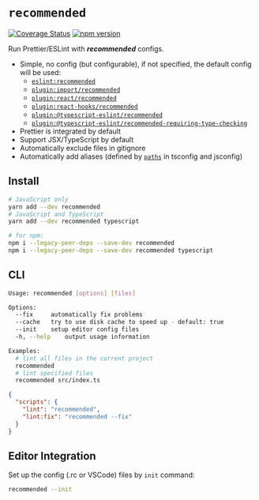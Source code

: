 # `recommended`

[![Coverage Status](https://coveralls.io/repos/github/ambar/recommended/badge.svg?branch=main)](https://coveralls.io/github/ambar/recommended?branch=main)
[![npm version](https://badgen.net/npm/v/recommended)](https://www.npmjs.com/package/recommended)

Run Prettier/ESLint with _**recommended**_ configs.

- Simple, no config (but configurable), if not specified, the default config will be used:
  - [`eslint:recommended`](https://eslint.org/docs/rules/)
  - [`plugin:import/recommended`](https://www.npmjs.com/package/eslint-plugin-import)
  - [`plugin:react/recommended`](https://www.npmjs.com/package/eslint-plugin-react)
  - [`plugin:react-hooks/recommended`](https://www.npmjs.com/package/eslint-plugin-react-hooks)
  - [`plugin:@typescript-eslint/recommended`](https://www.npmjs.com/package/@typescript-eslint/eslint-plugin)
  - [`plugin:@typescript-eslint/recommended-requiring-type-checking`](https://www.npmjs.com/package/@typescript-eslint/eslint-plugin)
- Prettier is integrated by default
- Support JSX/TypeScript by default
- Automatically exclude files in gitignore
- Automatically add aliases (defined by [`paths`](https://www.typescriptlang.org/tsconfig#paths) in tsconfig and jsconfig)

## Install

```bash
# JavaScript only
yarn add --dev recommended
# JavaScript and TypeScript
yarn add --dev recommended typescript

# for npm:
npm i --legacy-peer-deps --save-dev recommended
npm i --legacy-peer-deps --save-dev recommended typescript
```

## CLI

```bash
Usage: recommended [options] [files]

Options:
  --fix		automatically fix problems
  --cache	try to use disk cache to speed up - default: true
  --init	setup editor config files
  -h, --help	output usage information

Examples:
  # lint all files in the current project
  recommended
  # lint specified files
  recommended src/index.ts
```

```JSON
{
  "scripts": {
    "lint": "recommended",
    "lint:fix": "recommended --fix"
  }
}
```

## Editor Integration

Set up the config (.rc or VSCode) files by `init` command:

```bash
recommended --init
```
